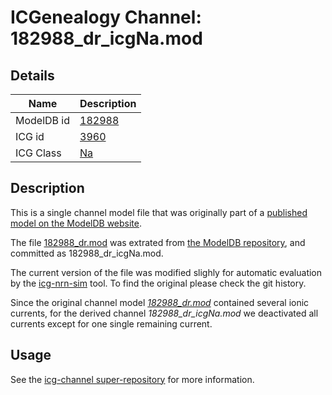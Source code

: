 # ICGenealogy Channel: 182988\_dr\_icgNa.mod

## Details

Name | Description
---- | -----------
ModelDB id | [182988](http://senselab.med.yale.edu/ModelDB/ShowModel.cshtml?model=182988)
ICG id | [3960](http://icg.neurotheory.ox.ac.uk/channels/2/3960)
ICG Class | [Na](http://icg.neurotheory.ox.ac.uk/channels/2)

## Description

This is a single channel model file that was originally part of a [published model on the ModelDB website](http://senselab.med.yale.edu/mModelDB/ShowModel.cshtml?model=182988).


The file [182988\_dr.mod](182988_dr_icgNa.mod) was extrated from [the ModelDB repository](http://senselab.med.yale.edu/ModelDB/ShowModel.cshtml?model=182988), and committed as 182988\_dr\_icgNa.mod.

The current version of the file was modified slighly for automatic evaluation by the [icg-nrn-sim](https://github.com/icgenealogy/icg-nrn-sim) tool. To find the original please check the git history.

Since the original channel model *[182988\_dr.mod](http://senselab.med.yale.edu/ModelDB/ShowModel.cshtml?model=182988)* contained several ionic currents, for the derived channel *182988\_dr\_icgNa.mod* we deactivated all currents except for one single remaining current.


## Usage

See the [icg-channel super-repository](https://github.com/icgenealogy/icg-channels) for more information.